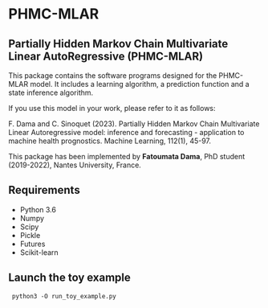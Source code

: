 # PHMC-MLAR

## Partially Hidden Markov Chain Multivariate Linear AutoRegressive (PHMC-MLAR)
This package contains the software programs designed for the PHMC-MLAR model. 
It includes a learning algorithm, a prediction function and a state inference algorithm.

If you use this model in your work, please refer to it as follows:

F. Dama and C. Sinoquet (2023). Partially Hidden Markov Chain Multivariate Linear Autoregressive model: inference
and forecasting - application to machine health prognostics. Machine Learning, 112(1), 45-97.

This package has been implemented by **Fatoumata Dama**, PhD student (2019-2022), Nantes University, France.

## Requirements
 * Python 3.6
 * Numpy
 * Scipy
 * Pickle
 * Futures
 * Scikit-learn

## Launch the toy example

```{python}
 python3 -O run_toy_example.py
```
